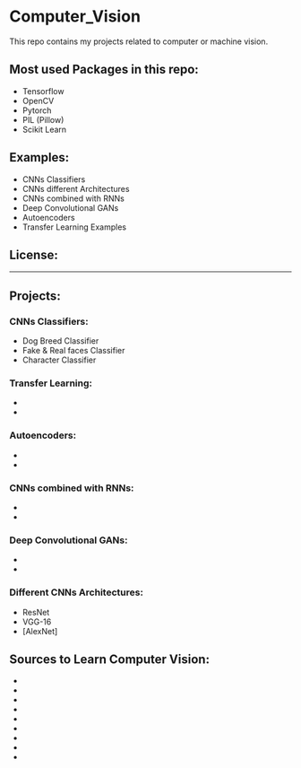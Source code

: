 # Computer_Vision
This repo contains my projects related to computer or machine vision.

## Most used Packages in this repo:
* Tensorflow
* OpenCV
* Pytorch
* PIL (Pillow)
* Scikit Learn 

## Examples:
* CNNs Classifiers
* CNNs different Architectures
* CNNs combined with RNNs
* Deep Convolutional GANs
* Autoencoders
* Transfer Learning Examples

## License:
---

## Projects:

### CNNs Classifiers:
  * Dog Breed Classifier
  * Fake & Real faces Classifier
  * Character Classifier


### Transfer Learning:
  * 
  * 


### Autoencoders:
  * 
  * 


### CNNs combined with RNNs:
  * 
  * 


### Deep Convolutional GANs:
  * 
  * 


### Different CNNs Architectures:
  * ResNet
  * VGG-16
  * [AlexNet]


## Sources to Learn Computer Vision:
* 
* 
* 
* 
* 
* 
* 
* 
* 
